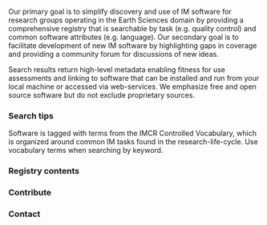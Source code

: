 Our primary goal is to simplify discovery and use of IM software for research groups operating in the Earth Sciences domain by providing a comprehensive registry that is searchable by task (e.g. quality control) and common software attributes (e.g. language). Our secondary goal is to facilitate development of new IM software by highlighting gaps in coverage and providing a community forum for discussions of new ideas.

Search results return high-level metadata enabling fitness for use assessments and linking to software that can be installed and run from your local machine or accessed via web-services. We emphasize free and open source software but do not exclude proprietary sources.

### Search tips

Software is tagged with terms from the IMCR Controlled Vocabulary, which is organized around common IM tasks found in the research-life-cycle. Use vocabulary terms when searching by keyword.

### Registry contents

### Contribute

### Contact

